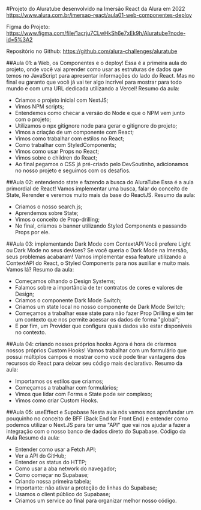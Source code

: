 #Projeto do Aluratube desenvolvido na Imersão React da Alura em 2022
https://www.alura.com.br/imersao-react/aula01-web-componentes-deploy

Figma do Projeto:
https://www.figma.com/file/1acrju7CLwHkSh6e7xEk9h/Aluratube?node-id=5%3A2

Repositório no Github:
https://github.com/alura-challenges/aluratube

##Aula 01: a Web, os Componentes e o deploy!
Essa é a primeira aula do projeto, onde você vai aprender como usar as estruturas de dados que temos no JavaScript para apresentar informações do lado do React. Mas no final eu garanto que você já vai ter algo incrível para mostrar para todo mundo e com uma URL dedicada utilizando a Vercel!
Resumo da aula:
- Criamos o projeto inicial com NextJS;
- Vimos NPM scripts;
- Entendemos como checar a versão do Node e que o NPM vem junto com o projeto;
- Utilizamos o npx gitignore node para gerar o gitignore do projeto;
- Vimos a criação de um componente com React;
- Vimos como trabalhar com estilos no React;
- Como trabalhar com StyledComponents;
- Vimos como usar Props no React;
- Vimos sobre o children do React;
- Ao final pegamos o CSS já pré-criado pelo DevSoutinho, adicionamos no nosso projeto e seguimos com os desafios.


##Aula 02: entendendo state e fazendo a busca do AluraTube
Essa é a aula primordial de React! Vamos implementar uma busca, falar do conceito de State, Rerender e veremos muito mais da base do ReactJS.
Resumo da aula:
- Criamos o nosso search.js;
- Aprendemos sobre State;
- Vimos o conceito de Prop-drilling;
- No final, criamos o banner utilizando Styled Components e passando Props por ele.


##Aula 03: implementando Dark Mode com ContextAPI
Você prefere Light ou Dark Mode no seus devices? Se você queria o Dark Mode na Imersão, seus problemas acabaram! Vamos implementar essa feature utilizando a ContextAPI do React, o Styled Components para nos auxiliar e muito mais. Vamos lá?
Resumo da aula:
- Começamos olhando o Design Systems;
- Falamos sobre a importância de ter contratos de cores e valores de Design;
- Criamos o componente Dark Mode Switch;
- Criamos um state local no nosso componente de Dark Mode Switch;
- Começamos a trabalhar esse state para não fazer Prop Drilling e sim ter um contexto que nos permite acessar os dados de forma "global";
- E por fim, um Provider que configura quais dados vão estar disponíveis no contexto.


##Aula 04: criando nossos próprios hooks
Agora é hora de criarmos nossos próprios Custom Hooks! Vamos trabalhar com um formulário que possui múltiplos campos e mostrar como você pode tirar vantagens dos recursos do React para deixar seu código mais declarativo.
Resumo da aula:
- Importamos os estilos que criamos;
- Começamos a trabalhar com formulários;
- Vimos que lidar com Forms e State pode ser complexo;
- Vimos como criar Custom Hooks.


##Aula 05: useEffect e Supabase
Nesta aula nós vamos nos aprofundar um pouquinho no conceito de BFF (Back End for Front End) e entender como podemos utilizar o Next.JS para ter uma "API" que vai nos ajudar a fazer a integração com o nosso banco de dados direto do Supabase.
Código da Aula
Resumo da aula:
- Entender como usar a Fetch API;
- Ver a API do GitHub;
- Entender os status do HTTP;
- Como usar a aba network do navegador;
- Como começar no Supabase;
- Criando nossa primeira tabela;
- Importante: não ativar a proteção de linhas do Supabase;
- Usamos o client público do Supabase;
- Criamos um service ao final para organizar melhor nosso código.